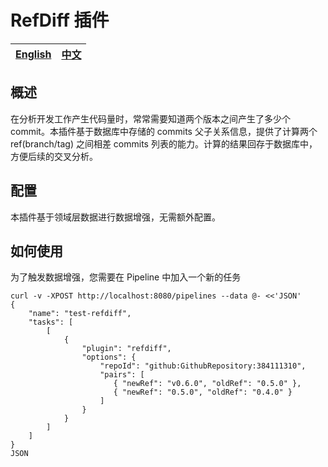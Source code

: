 # RefDiff 插件


| [English](README.md) | [中文](README-zh-CN.md) |
| --- | --- |


## 概述

在分析开发工作产生代码量时，常常需要知道两个版本之间产生了多少个 commit。本插件基于数据库中存储的 commits 父子关系信息，提供了计算两个 ref(branch/tag) 之间相差 commits 列表的能力。计算的结果回存于数据库中，方便后续的交叉分析。


## 配置

本插件基于领域层数据进行数据增强，无需额外配置。

## 如何使用

为了触发数据增强，您需要在 Pipeline 中加入一个新的任务

```
curl -v -XPOST http://localhost:8080/pipelines --data @- <<'JSON'
{
    "name": "test-refdiff",
    "tasks": [
        [
            {
                "plugin": "refdiff",
                "options": {
                    "repoId": "github:GithubRepository:384111310",
                    "pairs": [
                       { "newRef": "v0.6.0", "oldRef": "0.5.0" },
                       { "newRef": "0.5.0", "oldRef": "0.4.0" }
                    ]
                }
            }
        ]
    ]
}
JSON
```
